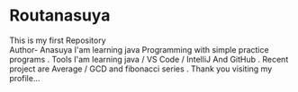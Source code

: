 # Routanasuya
This is my first Repository
<br>
Author- Anasuya
I'am learning java Programming with simple practice programs .
Tools I'am learning java / VS Code / IntelliJ And GitHub .
Recent project are Average / GCD and fibonacci series .
Thank you visiting my profile...
